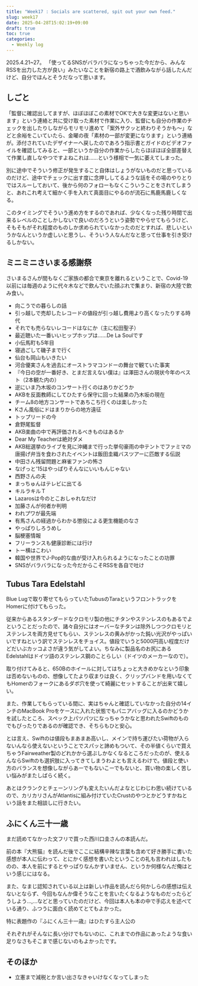```yaml
---
title: "Week17 : Socials are scattered, spit out your own feed."
slug: week17
date: 2025-04-28T15:02:19+09:00
draft: true
toc: true
categories:
  - Weekly log
---
```

2025.4.21~27。
「使ってるSNSがバラバラになっちゃった今だから、みんなRSSを出力した方が良い」みたいなことを新宿の路上で酒飲みながら話したんだけど、自分でほんとそうだなって思います。

<!--more-->

## しごと

「監督に確認出してますが、ほぼほぼこの素材でOKで大きな変更はないと思います」という連絡と共に受け取った素材で作業に入り、監督にも自分の作業のチェックを出したりしながらモリモリ進めて「案外サクッと終わりそうかも～」などと余裕をこいていたら、金曜の夜「素材の一部が変更になります」という連絡が。添付されていたデザイナーへ戻したのであろう指示書とガイドのビデオファイルを確認してみると、一部というか自分の作業からしたらほぼほぼ全部差替えて作業し直しなやつですよねこれは……という様相で一気に萎えてしまった。

別に途中でそういう修正が発生すること自体はしょうがないものだと思っているのだけど、途中でチェックに出す度に念押ししてるような話をその場のやりとりではスルーしておいて、後から何のフォローもなくこういうことをされてしまうと、あれこれ考えて細かく手を入れて真面目にやるのが流石に馬鹿馬鹿しくなる。

このタイミングでそういう進め方をするのであれば、少なくなった残り時間で出来るレベルのことしかしないで良いのだろうという姿勢でやらせてもらうけど、そもそもがそれ程度のものしか求められていなかったのだとすれば、悲しいというかなんというか虚しいと思うし、そういう人なんだなと思って仕事を引き受けるしかない。


## ミニミニさいまる感謝祭

さいまるさんが間もなくご家族の都合で東京を離れるということで、Covid-19以前には毎週のように代々木などで飲んでいた顔ぶれで集まり、新宿の大陸で飲み食い。

- 向こうでの暮らしの話
- 引っ越しで売却したレコードの値段が引っ越し費用より高くなったりする時代
- それでも売らないレコードはなにか（主に松田聖子）
- 最近聴いた一番いいヒップホップは……De La Soulです
- 小伝馬町も5年目
- 寝過ごして磯子まで行く
- 仙台も岡山もいきたい
- 河合優実さんを過去にオーストラマコンドーの舞台で観ていた事実
- 『今日の空が一番好き、とまだ言えない僕は』は澤田さんの現状今年のベスト（2本観た内の）
- 逆にいま乃木坂のコンサート行くのはありかどうか
- AKBを反面教師にしてひたすら保守に回った結果の乃木坂の現在
- チーム8の地方コンサートであちこち行くのは楽しかった
- Kさん風俗にドはまりからの地方遠征
- トップリードの今
- 倉野尾監督
- AKB楽曲の中で再評価されるべきものはあるか
- Dear My Teacherは絶対ダメ
- AKB総選挙のライブを見に沖縄まで行った挙句豪雨の中テントでファミマの唐揚げ弁当を食わされたイベントは飯田圭織バスツアーに匹敵する伝説
- 中田さん残留問題と麻雀ファンの怖さ
- なげっと'15はやっぱりそんなにいいもんじゃない
- 西野さんの夫
- まっちゅんはテレビに出てる
- キルラキルＴ
- Lazarosは今のとこおしゃれなだけ
- 加藤さんが何者か判明
- われプワが最先端
- 有馬さんの経過からわかる懲役による更生機能のなさ
- やっぱりしろうめし
- 脳梗塞情報
- フリーランスも健康診断には行け
- トー横はこわい
- 韓国や世界でJ-Pop的な曲が受け入れられるようになったことの功罪
- SNSがバラバラになった今だからこそRSSを各自で吐け

## Tubus Tara Edelstahl

Blue Lugで取り寄せてもらっていたTubusのTaraというフロントラックをHomerに付けてもらった。

従来からあるスタンダードなクロモリ製の他にチタンやステンレスのもあるでよということだったので、諸々自分にはオーバーなチタンは除外しつつクロモリとステンレスを両方見せてもらい、ステンレスの黄みがかった鈍い光沢がやっぱいいですねという訳でステンレスをチョイス。値段でいうと5000円高い程度だけどだいぶカッコよさが違う気がしてよい。ちなみに製品名のお尻にある Edelstahlはドイツ語のステンレス鋼のことらしい（ドイツのメーカーなので）。

取り付けてみると、650Bのホイールに対してはちょっと大きめかなという印象は否めないものの、想像してたより収まりは良く、クリップバンドを用いなくてもHomerのフォークにあるダボ穴を使って綺麗にセットすることが出来て嬉しい。

また、作業してもらっている間に、実はちゃんと確認していなかった自分の14インチのMacBook Proをケースに入れた状態でもパニアバッグに入るのかどうかを試したところ、スペック上パツパツになっちゃうかなと思われたSwiftのものでもぴったりであるのが確認でき、そちらもひと安心。

とは言え、Swiftのは値段もまあまあ高いし、メインで持ち運びたい荷物が入らないんなら使えないということでスパッと諦めもついて、その半値くらいで買えちゃうFairweather製のどれかから選ぶしかなくなるところだったのが、使えるんならSwiftのも選択肢に入ってきてしまうわよとも言えるわけで。値段と使い方のバランスを想像しながらあーでもないこーでもないと、買い物の楽しく苦しい悩みがまたしばらく続く。

あとはクランクとチェーンリングも変えたいんだよなとじわじわ思い続けているので、カリカリさんがAtlantisに組み付けていたCrustのやつとかどうすかねという話をまた相談しに行きたい。

## ふにくん三十一歳

まだ読めてなかった文フリで買った西川口圭さんの本読んだ。

前の本『大熊猫』を読んだ後でここに結構辛辣な言葉も含めて好き勝手に書いた感想が本人に伝わって、とにかく感想を書いたということの礼も言われはしたものの、本人を前にするとやっぱりなんかすいません、というか何様なんだ俺はという感じにはなる。

また、なまじ認知されている以上は新しい作品を読んだら何かしらの感想は伝えないとならず、今回もなんか偉そうなことを言いたくなるようなものだったらどうしよう…,…などと思っていたのだけど、今回は本人も本の中で手応えを述べている通り、ふつうに面白く読めてとてもよかった。

特に表題作の『ふにくん三十一歳』はひたすら主人公の

それぞれがそんなに長い分けでもないのに、これまでの作品にあったような食い足りなさもそこまで感じないのもよかったです。

## そのほか

- 立憲まで減税とか言い出さなきゃいけなくなってしまった
